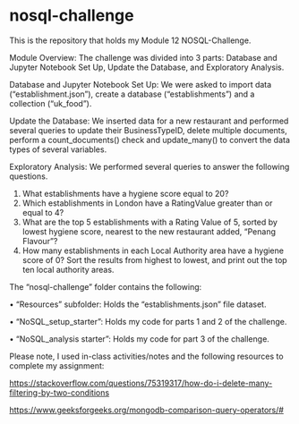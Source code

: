 # nosql-challenge
This is the repository that holds my Module 12 NOSQL-Challenge.

Module Overview: The challenge was divided into 3 parts: Database and Jupyter Notebook Set Up, Update the Database, and Exploratory Analysis.

Database and Jupyter Notebook Set Up:  We were asked to import data (“establishment.json”), create a database (“establishments”) and a collection (“uk_food”).

Update the Database: We inserted data for a new restaurant and performed several queries to update their BusinessTypeID, delete multiple documents, perform a count_documents() check and update_many() to convert the data types of several variables.

Exploratory Analysis: We performed several queries to answer the following questions.
1.	What establishments have a hygiene score equal to 20?
2.	Which establishments in London have a RatingValue greater than or equal to 4?
3.	What are the top 5 establishments with a Rating Value of 5, sorted by lowest hygiene score, nearest to the new restaurant added, “Penang Flavour”?
4.	How many establishments in each Local Authority area have a hygiene score of 0? Sort the results from highest to lowest, and print out the top ten local authority areas. 

The “nosql-challenge” folder contains the following:

•	“Resources” subfolder: Holds the “establishments.json” file dataset. 

•	“NoSQL_setup_starter”: Holds my code for parts 1 and 2 of the challenge.

•	“NoSQL_analysis starter”: Holds my code for part 3 of the challenge.

Please note, I used in-class activities/notes and the following resources to complete my assignment:

https://stackoverflow.com/questions/75319317/how-do-i-delete-many-filtering-by-two-conditions

https://www.geeksforgeeks.org/mongodb-comparison-query-operators/#



